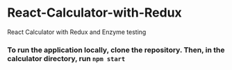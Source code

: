 # React-Calculator-with-Redux
React Calculator with Redux and Enzyme testing

### To run the application locally, clone the repository. Then, in the calculator directory, run ```npm start```


